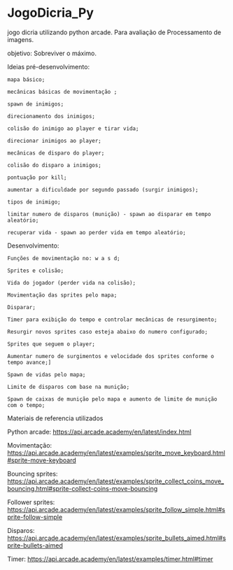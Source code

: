 # JogoDicria_Py
jogo dicria utilizando python arcade. Para avaliação de Processamento de imagens.

objetivo: Sobreviver o máximo.

Ideias pré-desenvolvimento:

    mapa básico;

    mecânicas básicas de movimentação ;

    spawn de inimigos;

    direcionamento dos inimigos;
    
    colisão do inimigo ao player e tirar vida;

    direcionar inimigos ao player;

    mecânicas de disparo do player;

    colisão do disparo a inimigos;

    pontuação por kill;

    aumentar a dificuldade por segundo passado (surgir inimigos);

    tipos de inimigo;
    
    limitar numero de disparos (munição) - spawn ao disparar em tempo aleatório;
    
    recuperar vida - spawn ao perder vida em tempo aleatório;


Desenvolvimento:

    Funções de movimentação no: w a s d;

    Sprites e colisão;

    Vida do jogador (perder vida na colisão);

    Movimentação das sprites pelo mapa;

    Disparar;
    
    Timer para exibição do tempo e controlar mecânicas de resurgimento;

    Resurgir novos sprites caso esteja abaixo do numero configurado;

    Sprites que seguem o player;

    Aumentar numero de surgimentos e velocidade dos sprites conforme o tempo avance;]

    Spawn de vidas pelo mapa;

    Limite de disparos com base na munição;

    Spawn de caixas de munição pelo mapa e aumento de limite de munição com o tempo;






Materiais de referencia utilizados 

   Python arcade: https://api.arcade.academy/en/latest/index.html

   Movimentação: https://api.arcade.academy/en/latest/examples/sprite_move_keyboard.html#sprite-move-keyboard
    
   Bouncing sprites: https://api.arcade.academy/en/latest/examples/sprite_collect_coins_move_bouncing.html#sprite-collect-coins-move-bouncing

   Follower sprites: https://api.arcade.academy/en/latest/examples/sprite_follow_simple.html#sprite-follow-simple

   Disparos: https://api.arcade.academy/en/latest/examples/sprite_bullets_aimed.html#sprite-bullets-aimed

   Timer: https://api.arcade.academy/en/latest/examples/timer.html#timer
